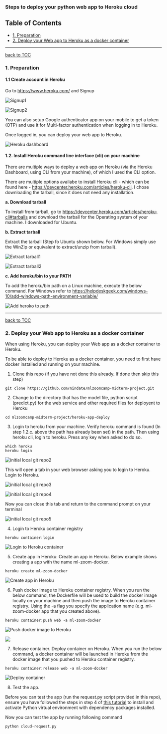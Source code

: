 ### Steps to deploy your python web app to Heroku cloud

<a id='toc'></a>
<a id='toc'></a>
## Table of Contents
* [1. Preparation](#preparation)
* [2. Deploy your Web app to Heroku as a docker container](#deploy-app)


----
<a id='preparation'></a>
[back to TOC](#toc)
### 1. Preparation
#### 1.1 Create account in Heroku

Go to https://www.heroku.com/ and Signup

![Signup1](images/1-heroku-signup-1.png)

![Signup2](images/2-heroku-signup-2.png)

You can also setup Google authenticator app on your mobile to get a token (OTP) and use it for Multi-factor authentication when logging in to Heroku.

Once logged in, you can deploy your web app to Heroku.

![Heroku dashboard](images/3-heroku-dashboard.png)

#### 1.2. Install Heroku command line interface (cli) on your machine

There are multiple ways to deploy a web app on Heroku (via the Heroku Dashboard, using CLI from your machine), of which I used the CLI option.

There are multiple options availabe to install Heroku cli - which can be found here - https://devcenter.heroku.com/articles/heroku-cli. I chose downloading the tarball, since it does not need any installation. 

**a. Download tarball**

To install from tarball, go to https://devcenter.heroku.com/articles/heroku-cli#tarballs and download the tarball for the Operating system of your machine. I downloaded for Ubuntu.

**b. Extract tarball**

Extract the tarball (Step fo Ubuntu shown below. For Windows simply use the WinZip or equivalent to extract/unzip from tarball).

![Extract tarball1](images/5-heroku-extract-tarball-ubuntu-1.png)

![Extract tarball2](images/6-heroku-extract-tarball-ubuntu-2.png)

**c. Add heroku/bin to your PATH**

To add the heroku/bin path on a Linux machine, execute the below command. For Windows refer to https://helpdeskgeek.com/windows-10/add-windows-path-environment-variable/

![Add heroko to path](images/7-add-heroku-path.png)

----
[back to TOC](#toc)
<a id='deploy-app'></a>
### 2. Deploy your Web app to Heroku as a docker container
When using Heroku, you can deploy your Web app as a docker container to Heroku.

To be able to deploy to Heroku as a docker container, you need to first have docker installed and running on your machine. 
1. Clone this repo (if you have not done this already. If done then skip this step)

```
git clone https://github.com/nindate/mlzoomcamp-midterm-project.git
```

2. Change to the directory that has the model file, python script (predict.py) for the web service and other required files for deployent to Heroku

```
cd mlzoomcamp-midterm-project/heroku-app-deploy
```

3. Login to heroku from your machine. Verify heroku command is found (In step 1.2.c. above the path has already been set) in the path. Then using heroku cli, login to heroku.  Press any key when asked to do so.

```
which heroku
heroku login
```

![initial local git repo2](images/15-heroku-webapp-deploy-8.png)
  
This will open a tab in your web browser asking you to login to Heroku. Login to Heroku.

![initial local git repo3](images/16-heroku-webapp-deploy-9.png)

![initial local git repo4](images/17-heroku-webapp-deploy-10.png)

Now you can close this tab and return to the command prompt on your terminal
  
![initial local git repo5](images/18-heroku-webapp-deploy-11.png)

4. Login to Heroku container registry

```
heroku container:login
```

![Login to Heroku container](images/hd-3-heroku-container-login.png)

5. Create app in Heroku: Create an app in Heroku. Below example shows creating a app with the name ml-zoom-docker.

```
heroku create ml-zoom-docker
```

![Create app in Heroku](images/hd-4-create-app.png)

6. Push docker image to Heroku container registry. When you run the below command, the Dockerfile will be used to build the docker image locally on your machine and then push the image to Heroku container registry. Using the -a flag you specify the application name (e.g. ml-zoom-docker app that you created above).

```
heroku container:push web -a ml-zoom-docker
```

![Push docker image to Heroku](images/hd-5-push-container-1.png)

![](images/hd-5-push-container-2.png)

7. Release container. Deploy container on Heroku. When you run the below command, a docker container will be launched in Heroku from the docker image that you pushed to Heroku container registry.

```
heroku container:release web -a ml-zoom-docker
```

![Deploy container](images/hd-6-container-release.png)

8. Test the app. 

Before you can test the app (run the request.py script provided in this repo), ensure you have followed the steps in step 4 of [this tutorial](https://github.com/nindate/mlzoomcamp-midterm-project#4-virtual-environment-and-package-dependencies) to install and activate Python virtual environment with dependency packages installed.

Now you can test the app by running following command

```
python cloud-request.py
```

